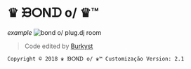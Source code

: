 # ♛ ᙘⵔNᗪ o/ ♛™

*example*
![bond o/ plug.dj room](https://i.imgur.com/rGl89zH.jpg)
> Code edited by [Burkyst](https://plug.dj/@/burkyst)

```Copyright © 2018 ♛ ᙘⵔNᗪ o/ ♛™ Customização Version: 2.1```
